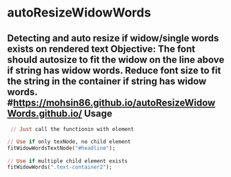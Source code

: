 # autoResizeWidowWords
Detecting and auto resize if widow/single words exists on rendered text
Objective: The font should autosize to fit the widow on the line above if string has widow words.
Reduce font size to fit the string in the container if string has widow words.
#https://mohsin86.github.io/autoResizeWidowWords.github.io/
Usage
-----
```ruby
 // Just call the functionin with element

// Use if only texNode, no child element
fitWidowWordsTextNode("#headline");
        
// Use if multiple child element exists
fitWidowWords(".text-container2");



 
```
